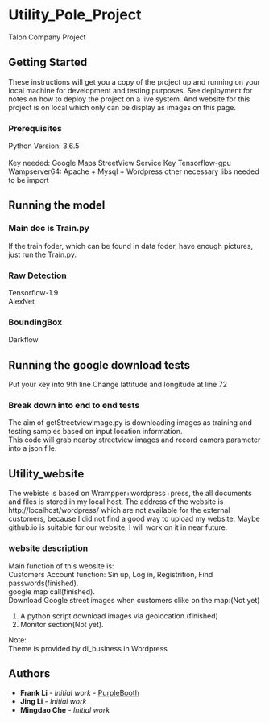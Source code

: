 # Utility_Pole_Project
Talon Company Project

## Getting Started

These instructions will get you a copy of the project up and running on your local machine for development and testing purposes. See deployment for notes on how to deploy the project on a live system. And website for this project is on local which only can be display as images on this page. 

### Prerequisites

Python Version: 3.6.5<br>		
Key needed: Google Maps StreetView Service Key
Tensorflow-gpu
Wampserver64: Apache + Mysql + Wordpress
other necessary libs needed to be import

## Running the model

### Main doc is Train.py
If the train foder, which can be found in data foder, have enough pictures, just run the Train.py.  
### Raw Detection  
Tensorflow-1.9  
AlexNet  
### BoundingBox  
Darkflow

## Running the google download tests

Put your key into 9th line
Change lattitude and longitude at line 72

### Break down into end to end tests

The aim of getStreetviewImage.py is downloading images as training and testing samples based on input location information.<br>
This code will grab nearby streetview images and record camera parameter into a json file.

## Utility_website

The webiste is based on Wrampper+wordpress+press, the all documents and files is stored in my local host. The address of the website is http://localhost/wordpress/ which are not available for the external customers, because I did not find a good way to upload my website. Maybe github.io is suitable for our website, I will work on it in near future. 

### website description

Main function of this website is:<br>
Customers Account function: Sin up, Log in, Registrition, Find passwords(finished).<br>
google map call(finished).<br>
Download Google street images when customers clike on the map:(Not yet)<br>
1. A python script download images via geolocation.(finished)<br>
2. Monitor section(Not yet).<br>
 
Note:<br>
Theme is provided by di_business in Wordpress<br>

## Authors

* **Frank Li** - *Initial work* - [PurpleBooth](https://github.com/FrankLiOnLine)
* **Jing Li** - *Initial work*
* **Mingdao Che** - *Initial work*
